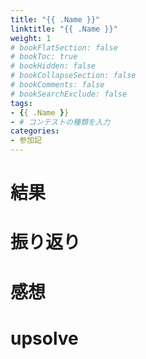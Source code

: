 ```yaml
---
title: "{{ .Name }}"
linktitle: "{{ .Name }}"
weight: 1
# bookFlatSection: false
# bookToc: true
# bookHidden: false
# bookCollapseSection: false
# bookComments: false
# bookSearchExclude: false
tags:
- {{ .Name }}
- # コンテストの種類を入力
categories:
- 参加記
---
```


# 結果

# 振り返り

# 感想

# upsolve